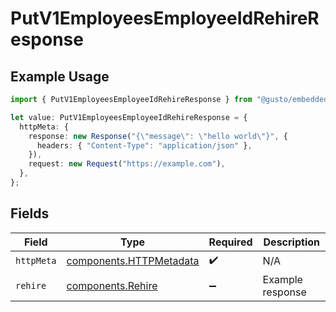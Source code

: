 # PutV1EmployeesEmployeeIdRehireResponse

## Example Usage

```typescript
import { PutV1EmployeesEmployeeIdRehireResponse } from "@gusto/embedded-api/models/operations/putv1employeesemployeeidrehire.js";

let value: PutV1EmployeesEmployeeIdRehireResponse = {
  httpMeta: {
    response: new Response("{\"message\": \"hello world\"}", {
      headers: { "Content-Type": "application/json" },
    }),
    request: new Request("https://example.com"),
  },
};
```

## Fields

| Field                                                              | Type                                                               | Required                                                           | Description                                                        |
| ------------------------------------------------------------------ | ------------------------------------------------------------------ | ------------------------------------------------------------------ | ------------------------------------------------------------------ |
| `httpMeta`                                                         | [components.HTTPMetadata](../../models/components/httpmetadata.md) | :heavy_check_mark:                                                 | N/A                                                                |
| `rehire`                                                           | [components.Rehire](../../models/components/rehire.md)             | :heavy_minus_sign:                                                 | Example response                                                   |